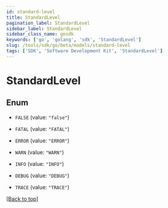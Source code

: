```yaml
---
id: standard-level
title: StandardLevel
pagination_label: StandardLevel
sidebar_label: StandardLevel
sidebar_class_name: gosdk
keywords: ['go', 'golang', 'sdk', 'StandardLevel'] 
slug: /tools/sdk/go/beta/models/standard-level
tags: ['SDK', 'Software Development Kit', 'StandardLevel']
---
```


# StandardLevel

## Enum


* `FALSE` (value: `"false"`)

* `FATAL` (value: `"FATAL"`)

* `ERROR` (value: `"ERROR"`)

* `WARN` (value: `"WARN"`)

* `INFO` (value: `"INFO"`)

* `DEBUG` (value: `"DEBUG"`)

* `TRACE` (value: `"TRACE"`)


[[Back to top]](#) 


